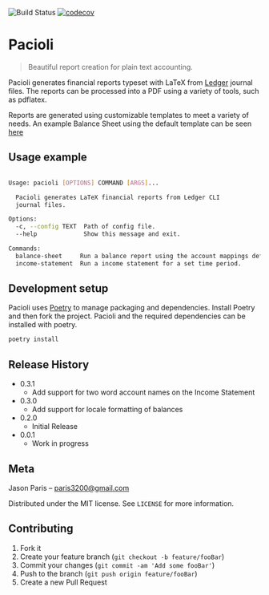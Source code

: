 ![Build Status](https://github.com/paris3200/pacioli/actions/workflows/main.yml/badge.svg) [![codecov](https://codecov.io/gh/paris3200/pacioli/branch/master/graph/badge.svg?token=8JRRTMR6QO)](https://codecov.io/gh/paris3200/pacioli)

# Pacioli
> Beautiful report creation for plain text accounting.

Pacioli generates financial reports typeset with LaTeX from
[Ledger](http://www.ledger-cli.org) journal files.  The reports can be processed into a PDF using a variety of tools, such as pdflatex.

Reports are generated using customizable templates to meet a variety of needs.  An example Balance Sheet using the default template can be seen [here](https://github.com/paris3200/pacioli/blob/master/tests/resources/sample_balance_sheet.pdf)


## Usage example
```sh

Usage: pacioli [OPTIONS] COMMAND [ARGS]...

  Pacioli generates LaTeX financial reports from Ledger CLI
  journal files.

Options:
  -c, --config TEXT  Path of config file.
  --help             Show this message and exit.

Commands:
  balance-sheet     Run a balance report using the account mappings defined...
  income-statement  Run a income statement for a set time period.
```

## Development setup

Pacioli uses [Poetry](https://python-poetry.org) to manage packaging and dependencies.  Install Poetry and then fork the project.  Pacioli and the required dependencies can be installed with poetry.

```sh
poetry install
```

## Release History

* 0.3.1
    * Add support for two word account names on the Income Statement
* 0.3.0
    * Add support for locale formatting of balances
* 0.2.0
    * Initial Release
* 0.0.1
    * Work in progress

## Meta

Jason Paris – paris3200@gmail.com

Distributed under the MIT license. See ``LICENSE`` for more information.

## Contributing

1. Fork it
2. Create your feature branch (`git checkout -b feature/fooBar`)
3. Commit your changes (`git commit -am 'Add some fooBar'`)
4. Push to the branch (`git push origin feature/fooBar`)
5. Create a new Pull Request

<!-- Markdown link & img dfn's -->
